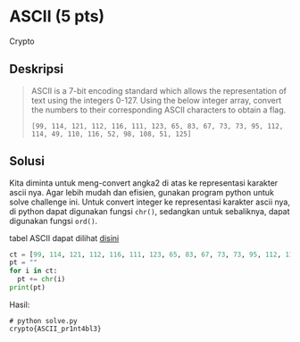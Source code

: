 # ASCII (5 pts)
Crypto

## Deskripsi
> ASCII is a 7-bit encoding standard which allows the representation of text using the integers 0-127.
> Using the below integer array, convert the numbers to their corresponding ASCII characters to obtain a flag.
> 
> ``` console
> [99, 114, 121, 112, 116, 111, 123, 65, 83, 67, 73, 73, 95, 112, 114, 49, 110, 116, 52, 98, 108, 51, 125]
> ```


## Solusi
Kita diminta untuk meng-convert angka2 di atas ke representasi karakter ascii nya. 
Agar lebih mudah dan efisien, gunakan program python untuk solve challenge ini.
Untuk convert integer ke representasi karakter ascii nya, di python dapat digunakan fungsi ```chr()```, 
sedangkan untuk sebaliknya, dapat digunakan fungsi ```ord()```.

tabel ASCII dapat dilihat [disini](https://www.rapidtables.com/code/text/ascii-table.html)

```python 
ct = [99, 114, 121, 112, 116, 111, 123, 65, 83, 67, 73, 73, 95, 112, 114, 49, 110, 116, 52, 98, 108, 51, 125]
pt = ""
for i in ct:
  pt += chr(i)
print(pt)
```

Hasil:

```console
# python solve.py
crypto{ASCII_pr1nt4bl3}
```



